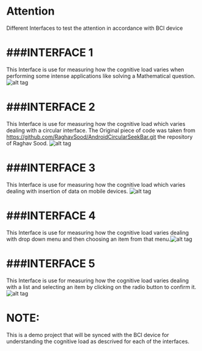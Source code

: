 Attention
=========

Different Interfaces to test the attention in accordance with BCI device

###INTERFACE 1
===============
This Interface is use for measuring how the cognitive load varies when performing some intense applications like solving
a Mathematical question.![alt tag](screenshots/interface1.png)


###INTERFACE 2
===============
This Interface is use for measuring how the cognitive load which varies dealing with a circular interface. The Original piece of code
was taken from <https://github.com/RaghavSood/AndroidCircularSeekBar.git> the repository of Raghav Sood. ![alt tag](screenshots/interface2.png)

###INTERFACE 3
===============
This Interface is use for measuring how the cognitive load which varies dealing with insertion of data on mobile devices. ![alt tag](screenshots/interface3.png)

###INTERFACE 4
===============
This Interface is use for measuring how the cognitive load varies dealing with drop down menu and then choosing an 
item from that menu.![alt tag](screenshots/interface4.png)

###INTERFACE 5
===============
This Interface is use for measuring how the cognitive load varies dealing with a list and selecting an item by clicking on the 
radio button to confirm it. ![alt tag](screenshots/interface5.png)


NOTE:
=====

This is a demo project that will be synced with the BCI device for understanding the cognitive load as descrived for each of the interfaces. 

